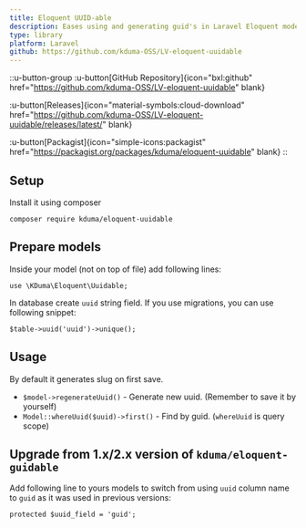 ```yaml
---
title: Eloquent UUID-able
description: Eases using and generating guid's in Laravel Eloquent models.
type: library
platform: Laravel
github: https://github.com/kduma-OSS/LV-eloquent-uuidable
---
```


::u-button-group
:u-button[GitHub Repository]{icon="bxl:github" href="https://github.com/kduma-OSS/LV-eloquent-uuidable" blank}

:u-button[Releases]{icon="material-symbols:cloud-download" href="https://github.com/kduma-OSS/LV-eloquent-uuidable/releases/latest/" blank}

:u-button[Packagist]{icon="simple-icons:packagist" href="https://packagist.org/packages/kduma/eloquent-uuidable" blank}
::

## Setup
Install it using composer

    composer require kduma/eloquent-uuidable

## Prepare models
Inside your model (not on top of file) add following lines:

    use \KDuma\Eloquent\Uuidable;

In database create `uuid` string field. If you use migrations, you can use following snippet:

    $table->uuid('uuid')->unique();

## Usage
By default it generates slug on first save.

- `$model->regenerateUuid()` - Generate new uuid. (Remember to save it by yourself)
- `Model::whereUuid($uuid)->first()` - Find by guid. (`whereUuid` is query scope)

## Upgrade from 1.x/2.x version of `kduma/eloquent-guidable`

Add following line to yours models to switch from using `uuid` column name to `guid` as it was used in previous versions:

	protected $uuid_field = 'guid';